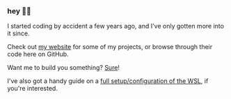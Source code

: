 ### hey 👋🏽

I started coding by accident a few years ago, and I've only gotten more into it since.

Check out [my website](https://dragonwocky.me/) for some of my projects, or browse through their code here on GitHub.

Want me to build you something? [Sure](https://dragonwocky.me/#hire-me)!

I've also got a handy guide on a [full setup/configuration of the WSL](https://dragonwocky.me/posts/wsl-setup), if you're interested.

<!--
**dragonwocky/dragonwocky** is a ✨ _special_ ✨ repository because its `README.md` (this file) appears on your GitHub profile.

Here are some ideas to get you started:

- 🔭 I’m currently working on ...
- 🌱 I’m currently learning ...
- 👯 I’m looking to collaborate on ...
- 🤔 I’m looking for help with ...
- 💬 Ask me about ...
- 📫 How to reach me: ...
- 😄 Pronouns: ...
- ⚡ Fun fact: ...
-->
